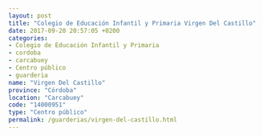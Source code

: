 ```yaml
---
layout: post
title: "Colegio de Educación Infantil y Primaria Virgen Del Castillo"
date: 2017-09-20 20:57:05 +0200
categories:
- Colegio de Educación Infantil y Primaria
- cordoba
- carcabuey
- Centro público
- guarderia
name: "Virgen Del Castillo"
province: "Córdoba"
location: "Carcabuey"
code: "14000951"
type: "Centro público"
permalink: /guarderias/virgen-del-castillo.html
---
```

